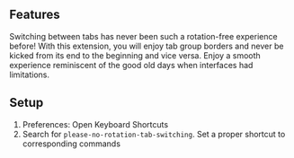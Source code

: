 ## Features

Switching between tabs has never been such a rotation-free experience before! With this extension, you will enjoy tab group borders and never be kicked from its end to the beginning and vice versa. Enjoy a smooth experience reminiscent of the good old days when interfaces had limitations.

## Setup

1. Preferences: Open Keyboard Shortcuts
2. Search for `please-no-rotation-tab-switching`. Set a proper shortcut to corresponding commands

